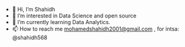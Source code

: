 - 👋 Hi, I’m Shahidh
- 👀 I’m interested in Data Science and open source
- 🌱 I’m currently learning Data Analytics.
- 📫 How to reach me mohamedshahidh2001@gmail.com , for intsa: @shahidh568

<!---
shahidh568/shahidh568 is a ✨ special ✨ repository because its `README.md` (this file) appears on your GitHub profile.
You can click the Preview link to take a look at your changes.
--->
